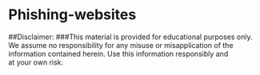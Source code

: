 # Phishing-websites

##Disclaimer: 
###This material is provided for educational purposes only. We assume no responsibility for any misuse or misapplication of the information contained herein. Use this information responsibly and at your own risk.
